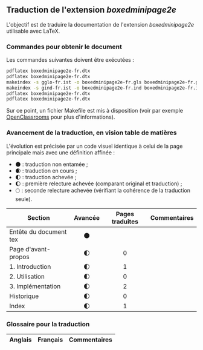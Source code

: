 ## Traduction de l'extension *boxedminipage2e*

L'objectif est de traduire la documentation de l'extension *boxedminipage2e* utilisable avec LaTeX. 


### Commandes pour obtenir le document

Les commandes suivantes doivent être exécutées :

```bash
pdflatex boxedminipage2e-fr.dtx
pdflatex boxedminipage2e-fr.dtx
makeindex -s gglo-fr.ist -o boxedminipage2e-fr.gls boxedminipage2e-fr.glo
makeindex -s gind-fr.ist -o boxedminipage2e-fr.ind boxedminipage2e-fr.idx
pdflatex boxedminipage2e-fr.dtx
pdflatex boxedminipage2e-fr.dtx
```

Sur ce point, un fichier Makefile est mis à disposition (voir par exemple [OpenClassrooms](https://openclassrooms.com/courses/compilez-sous-gnu-linux#/id/r-1130480) pour plus d'informations).


### Avancement de la traduction, en vision table de matières

L'évolution est précisée par un code visuel identique à celui de la page principale mais avec une définition affinée :

- :new_moon: : traduction non entamée ;
- :waxing_crescent_moon: : traduction en cours ;
- :first_quarter_moon: : traduction achevée ;
- :waxing_gibbous_moon: : première relecture achevée (comparant original et traduction) ; 
- :full_moon: : seconde relecture achevée (vérifiant la cohérence de la traduction seule).

Section                       | Avancée                | Pages traduites | Commentaires 
----------------------------- | :--------------------: | :-------------: | -------------------------
Entête du document tex        | :new_moon:             |                 |
Page d'avant-propos           | :first_quarter_moon:   | 0               | 
1. Introduction               | :first_quarter_moon:   | 1               |
2. Utilisation                | :first_quarter_moon:   | 0               |
3. Implémentation             | :first_quarter_moon:   | 2               |
Historique                    | :first_quarter_moon:   | 0               |
Index                         | :first_quarter_moon:   | 1               |


### Glossaire pour la traduction

Anglais                | Français                                       | Commentaires 
---------------------- | ---------------------------------------------- | -------------------------------
